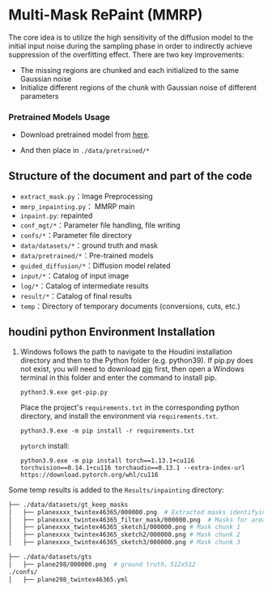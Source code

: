 # Multi-Mask RePaint (MMRP)

The core idea is to utilize the high sensitivity of the diffusion model to the initial input noise during the sampling phase in order to indirectly achieve suppression of the overfitting effect.
There are two key improvements:

- The missing regions are chunked and each initialized to the same Gaussian noise
- Initialize different regions of the chunk with Gaussian noise of different parameters

### Pretrained Models Usage

- Download pretrained model from [here](https://www.dropbox.com/scl/fi/mc3gsvsbxhp27sl0rknbw/ema_0.9999_151161.pt?rlkey=te3n8gxt3op0zkpxltxxnba79&dl=0).

- And then place in `./data/pretrained/*`


## Structure of the document and part of the code

- `extract_mask.py`：Image Preprocessing
- `mmrp_inpainting.py`： MMRP main
- `inpaint.py`: repainted 
- `conf_mgt/*`：Parameter file handling, file writing
- `confs/*`：Parameter file directory
- `data/datasets/*`：ground truth and mask
- `data/pretrained/*`：Pre-trained models
- `guided_diffusion/*`：Diffusion model related
- `input/*`：Catalog of input image 
- `log/*`：Catalog of intermediate results
- `result/*`：Catalog of final results
- `temp`：Directory of temporary documents (conversions, cuts, etc.)

## houdini python Environment Installation

1. Windows follows the path to navigate to the Houdini installation directory and then to the Python folder (e.g. python39). If pip.py does not exist, you will need to download [pip](https://bootstrap.pypa.io/get-pip.py) first, then open a Windows terminal in this folder and enter the command to install pip.

   ```
   python3.9.exe get-pip.py
   ```

   Place the project's `requirements.txt` in the corresponding python directory, and install the environment via `requirements.txt`.

   ```
   python3.9.exe -m pip install -r requirements.txt
   ```

   `pytorch` install:

   ```
   python3.9.exe -m pip install torch==1.13.1+cu116 torchvision==0.14.1+cu116 torchaudio==0.13.1 --extra-index-url https://download.pytorch.org/whl/cu116
   ```

Some temp results is added to the `Results/inpainting` directory:

```bash
├── ./data/datasets/gt_keep_masks
│   ├── planexxxx_twintex46365/000000.png  # Extracted masks identifying missing regions, black is missing, white is known
│   ├── planexxxx_twintex46365_filter_mask/000000.png  # Masks for areas that don't need to be patched up
│   ├── planexxxx_twintex46365_sketch1/000000.png # Mask chunk 1
│   ├── planexxxx_twintex46365_sketch2/000000.png # Mask chunk 2
│   ├── planexxxx_twintex46365_sketch3/000000.png # Mask chunk 3

├── ./data/datasets/gts
│   ├── plane298/000000.png  # ground truth，512x512
./confs/
│   ├── plane298_twintex46365.yml
```



